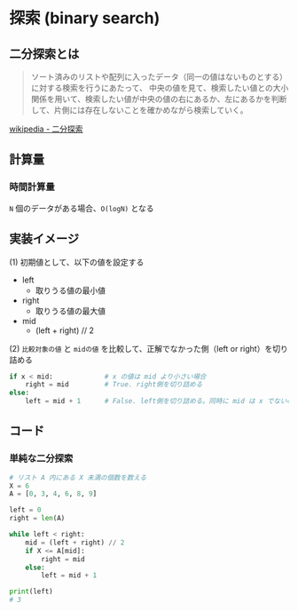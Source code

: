 # 探索 (binary search)

## 二分探索とは

> ソート済みのリストや配列に入ったデータ（同一の値はないものとする）に対する検索を行うにあたって、 中央の値を見て、検索したい値との大小関係を用いて、検索したい値が中央の値の右にあるか、左にあるかを判断して、片側には存在しないことを確かめながら検索していく。

[wikipedia - 二分探索](https://ja.wikipedia.org/wiki/%E4%BA%8C%E5%88%86%E6%8E%A2%E7%B4%A2)

## 計算量

### 時間計算量

`N` 個のデータがある場合、`O(logN)` となる

## 実装イメージ

(1) 初期値として、以下の値を設定する

- left
  - 取りうる値の最小値
- right
  - 取りうる値の最大値
- mid
  - (left + right) // 2

(2) `比較対象の値` と `midの値` を比較して、正解でなかった側（left or right）を切り詰める

```python
if x < mid:             # x の値は mid より小さい場合
    right = mid         # True. right側を切り詰める
else:
    left = mid + 1      # False. left側を切り詰める。同時に mid は x でないので、+1をしておく
```

## コード

### 単純な二分探索

```python
# リスト A 内にある X 未満の個数を数える
X = 6
A = [0, 3, 4, 6, 8, 9]

left = 0
right = len(A)

while left < right:
    mid = (left + right) // 2
    if X <= A[mid]:
        right = mid
    else:
        left = mid + 1

print(left)
# 3
```
